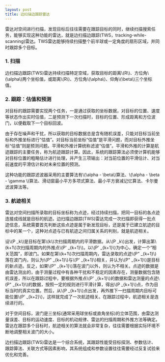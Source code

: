 ```yaml
---
layout: post
title: 边扫描边跟踪雷达
---
```


雷达对空间进行扫描，发现目标后往往需要在跟踪目标的同时，继续扫描搜索任务，能够实现这种功能的雷达，就是边扫描边跟踪(TWS，tracking-while-scanning)雷达。TWS雷达能够持续扫描整个前半球或一定角度的扇形区域，并同时跟踪多个目标。

### 1. 扫描

边扫描边跟踪(TWS)雷达持续扫描特定空域，获取目标的距离\\(R\\)、方位角\\(\alpha\\)两个坐标值，或距离\\(R\\)、方位角\\(\alpha\\)、仰角\\(\beta\\)三个坐标值。

### 2. 跟踪：估值和预测

对目标的跟踪需要实现两个任务，一是通过获取的坐标数据，对目标的位置、速度等状态作出实时估值，二是预测下一次扫描时，目标的位置、形成距离和方位波门，以便截取下一个目标回波。

由于存在噪声和干扰，所以获取的目标数据总是含有随机误差，只能对目标当前坐标和外推坐标进行“估值”。对目标当前坐标“估值”是平滑问题，而对目标外推坐标“估值”则是预测问题。平滑和外推计算统称滤波“估值”。平滑和外推的计算是航迹跟踪的主要任务，称为航迹跟踪计算。因此，系统的跟踪算法必须使计算机能够对目标位置的粗略估计进行处理，并产生三项输出：对当前位置的平滑估计、对当前速度的平滑估计和对未来位置的预测。

这种功能的跟踪滤波器采用的主要算法有\\(\alpha - \beta\\)算法、\\(\alpha - \beta - \gamma \\)算法、滑动窗最小平方多项式算法、最小平方衰减记忆算法、卡尔曼滤波算法等。

### 3. 航迹相关

雷达对空间扫描所录取的目标坐标称为点迹，经过持续扫描，把同一目标的各点迹连接成线就是目标的航迹。边扫描边跟踪(TWS)雷达完成一次扫描即获得一批点迹信息，系统需要首先判断这些点迹是属于新发现目标，还是属于已建立航迹的目标中的某一个，这种对点迹与已有航迹之间归属关系的判别，就是航迹相关。

设\\(P _k\\)是目标在第\\(k\\)次扫描周期内的平滑数据。从\\(P _k\\)出发，计算出第\\(k+1\\)次扫描周期内的外推点\\(P' _{k+1}\\)。以\\(P' _{k+1}\\)为中心，确定一个“相关范围”，即波门。如果在第\\(k+1\\)次扫描周期内，雷达录取的点迹\\(P" _{k+1}\\)落在波门内，则认为\\(P" _{k+1}\\)与\\(P' _{k+1}\\)相关，并认为\\(P" _{k+1}\\)是目标的新点迹。反之，如果\\(P" _{k+1}\\)落在波门以外，则认为不相关。点迹的数据是由雷达测出的，由于测量过程中有各种干扰和不稳定的因素存在，测量数据包含随机误差，所以在跟踪过程中，要根据外推点\\(P' _{k+1}\\)的数据和雷达测量的点迹\\(P" _{k+1}\\)的数据，按照一定的规则进行平滑计算，得出\\(P _{k+1}\\)点，作为目标当时的真实位置。然后，从\\(P _{k+1}\\)点出发，再外推下一扫描周期内目标可能位置\\(P' _{k+2}\\)，这样就完成了一次航迹相关。在跟踪过程中，航迹相关是连续进行的。

对于空间目标，波门是三坐标(通常采用球坐标或直角坐标)的立体范围，由雷达测量误差、目标的运动速度、目标的机动规律、雷达的扫描周期和外推方法等确定。雷达在跟踪多个目标时，航迹相关的算法就会非常复杂，往往需要根据实际环境不断地调整相关波门的大小。

边扫描边跟踪(TWS)雷达是一个综合系统，其跟踪性能受目标探测、参数估计、跟踪算法、关联方式等因素影响，其系统组成和参数设置往往需要经过反复试验来优化和完善。

